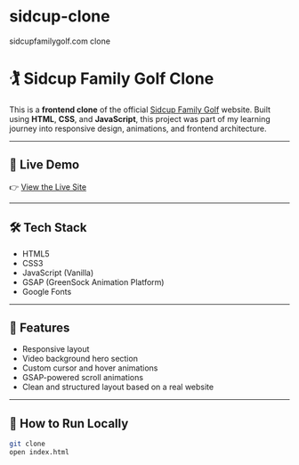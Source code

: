 # sidcup-clone
sidcupfamilygolf.com clone



# 🏌️ Sidcup Family Golf Clone

This is a **frontend clone** of the official [Sidcup Family Golf](https://www.sidcupfamilygolf.com/) website. Built using **HTML**, **CSS**, and **JavaScript**, this project was part of my learning journey into responsive design, animations, and frontend architecture.

---

## 🔗 Live Demo

👉 [View the Live Site]()  


---

## 🛠️ Tech Stack

- HTML5
- CSS3
- JavaScript (Vanilla)
- GSAP (GreenSock Animation Platform)
- Google Fonts

---

## 📸 Features

- Responsive layout
- Video background hero section
- Custom cursor and hover animations
- GSAP-powered scroll animations
- Clean and structured layout based on a real website

---

## 📁 How to Run Locally

```bash
git clone 
open index.html
